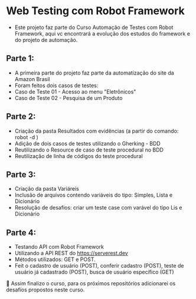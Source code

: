 # Web Testing com Robot Framework
- Este projeto faz parte do Curso Automação de Testes com Robot Framework, aqui vc encontrará a evolução dos estudos do framework e do projeto de automação.

## Parte 1:
- A primeira parte do projeto faz parte da automatização do site da Amazon Brasil
- Foram feitos dois casos de testes:
- Caso de Teste 01 - Acesso ao menu "Eletrônicos"
- Caso de Teste 02 - Pesquisa de um Produto

## Parte 2:
- Criação da pasta Resultados com evidências (a partir do comando: robot -d )
- Adição de dois casos de testes utilizando o Gherking - BDD
- Reutilizando o Resource de caso de teste procedural no BDD
- Reutilização de linha de códigos do teste procedural

## Parte 3:
- Criação da pasta Variáreis
- Inclusão de arquivos contendo variáveis do tipo: Simples, Lista e Dicionário
- Resolução de desafios: criar um teste case com varável do tipo Lis e Dicionário

## Parte 4:
- Testando API com Robot Framework
- Utilizando a API REST do https://serverest.dev
- Métodos utilizados: GET e POST.
- Feit o cadastro de usuário (POST), conferir cadastro (POST), teste de usuário já cadastrado (POST), busca de usuário específico (GET)

💬 Assim finalizo o curso, para os próximos repositórios adicionarei os desafíos propostos neste curso.
